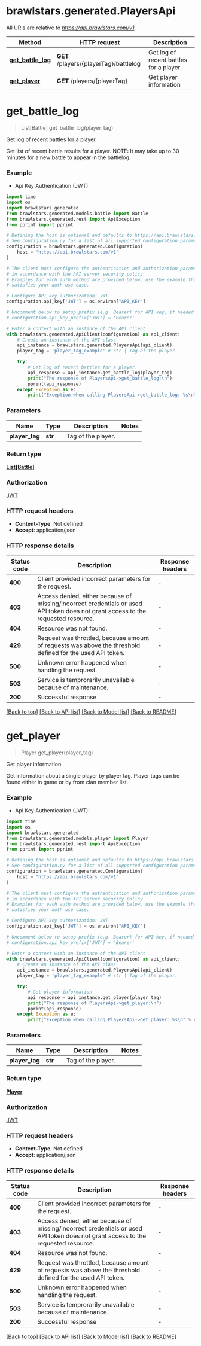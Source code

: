 # brawlstars.generated.PlayersApi

All URIs are relative to *https://api.brawlstars.com/v1*

Method | HTTP request | Description
------------- | ------------- | -------------
[**get_battle_log**](PlayersApi.md#get_battle_log) | **GET** /players/{playerTag}/battlelog | Get log of recent battles for a player.
[**get_player**](PlayersApi.md#get_player) | **GET** /players/{playerTag} | Get player information


# **get_battle_log**
> List[Battle] get_battle_log(player_tag)

Get log of recent battles for a player.

Get list of recent battle results for a player. NOTE: It may take up to 30 minutes for a new battle to appear in the battlelog. 

### Example

* Api Key Authentication (JWT):
```python
import time
import os
import brawlstars.generated
from brawlstars.generated.models.battle import Battle
from brawlstars.generated.rest import ApiException
from pprint import pprint

# Defining the host is optional and defaults to https://api.brawlstars.com/v1
# See configuration.py for a list of all supported configuration parameters.
configuration = brawlstars.generated.Configuration(
    host = "https://api.brawlstars.com/v1"
)

# The client must configure the authentication and authorization parameters
# in accordance with the API server security policy.
# Examples for each auth method are provided below, use the example that
# satisfies your auth use case.

# Configure API key authorization: JWT
configuration.api_key['JWT'] = os.environ["API_KEY"]

# Uncomment below to setup prefix (e.g. Bearer) for API key, if needed
# configuration.api_key_prefix['JWT'] = 'Bearer'

# Enter a context with an instance of the API client
with brawlstars.generated.ApiClient(configuration) as api_client:
    # Create an instance of the API class
    api_instance = brawlstars.generated.PlayersApi(api_client)
    player_tag = 'player_tag_example' # str | Tag of the player.

    try:
        # Get log of recent battles for a player.
        api_response = api_instance.get_battle_log(player_tag)
        print("The response of PlayersApi->get_battle_log:\n")
        pprint(api_response)
    except Exception as e:
        print("Exception when calling PlayersApi->get_battle_log: %s\n" % e)
```



### Parameters

Name | Type | Description  | Notes
------------- | ------------- | ------------- | -------------
 **player_tag** | **str**| Tag of the player. | 

### Return type

[**List[Battle]**](Battle.md)

### Authorization

[JWT](../README.md#JWT)

### HTTP request headers

 - **Content-Type**: Not defined
 - **Accept**: application/json

### HTTP response details
| Status code | Description | Response headers |
|-------------|-------------|------------------|
**400** | Client provided incorrect parameters for the request. |  -  |
**403** | Access denied, either because of missing/incorrect credentials or used API token does not grant access to the requested resource.  |  -  |
**404** | Resource was not found. |  -  |
**429** | Request was throttled, because amount of requests was above the threshold defined for the used API token.  |  -  |
**500** | Unknown error happened when handling the request. |  -  |
**503** | Service is temprorarily unavailable because of maintenance. |  -  |
**200** | Successful response |  -  |

[[Back to top]](#) [[Back to API list]](../README.md#documentation-for-api-endpoints) [[Back to Model list]](../README.md#documentation-for-models) [[Back to README]](../README.md)

# **get_player**
> Player get_player(player_tag)

Get player information

Get information about a single player by player tag. Player tags can be found either in game or by from clan member list. 

### Example

* Api Key Authentication (JWT):
```python
import time
import os
import brawlstars.generated
from brawlstars.generated.models.player import Player
from brawlstars.generated.rest import ApiException
from pprint import pprint

# Defining the host is optional and defaults to https://api.brawlstars.com/v1
# See configuration.py for a list of all supported configuration parameters.
configuration = brawlstars.generated.Configuration(
    host = "https://api.brawlstars.com/v1"
)

# The client must configure the authentication and authorization parameters
# in accordance with the API server security policy.
# Examples for each auth method are provided below, use the example that
# satisfies your auth use case.

# Configure API key authorization: JWT
configuration.api_key['JWT'] = os.environ["API_KEY"]

# Uncomment below to setup prefix (e.g. Bearer) for API key, if needed
# configuration.api_key_prefix['JWT'] = 'Bearer'

# Enter a context with an instance of the API client
with brawlstars.generated.ApiClient(configuration) as api_client:
    # Create an instance of the API class
    api_instance = brawlstars.generated.PlayersApi(api_client)
    player_tag = 'player_tag_example' # str | Tag of the player.

    try:
        # Get player information
        api_response = api_instance.get_player(player_tag)
        print("The response of PlayersApi->get_player:\n")
        pprint(api_response)
    except Exception as e:
        print("Exception when calling PlayersApi->get_player: %s\n" % e)
```



### Parameters

Name | Type | Description  | Notes
------------- | ------------- | ------------- | -------------
 **player_tag** | **str**| Tag of the player. | 

### Return type

[**Player**](Player.md)

### Authorization

[JWT](../README.md#JWT)

### HTTP request headers

 - **Content-Type**: Not defined
 - **Accept**: application/json

### HTTP response details
| Status code | Description | Response headers |
|-------------|-------------|------------------|
**400** | Client provided incorrect parameters for the request. |  -  |
**403** | Access denied, either because of missing/incorrect credentials or used API token does not grant access to the requested resource.  |  -  |
**404** | Resource was not found. |  -  |
**429** | Request was throttled, because amount of requests was above the threshold defined for the used API token.  |  -  |
**500** | Unknown error happened when handling the request. |  -  |
**503** | Service is temprorarily unavailable because of maintenance. |  -  |
**200** | Successful response |  -  |

[[Back to top]](#) [[Back to API list]](../README.md#documentation-for-api-endpoints) [[Back to Model list]](../README.md#documentation-for-models) [[Back to README]](../README.md)

